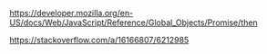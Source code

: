 https://developer.mozilla.org/en-US/docs/Web/JavaScript/Reference/Global_Objects/Promise/then

https://stackoverflow.com/a/16166807/6212985
